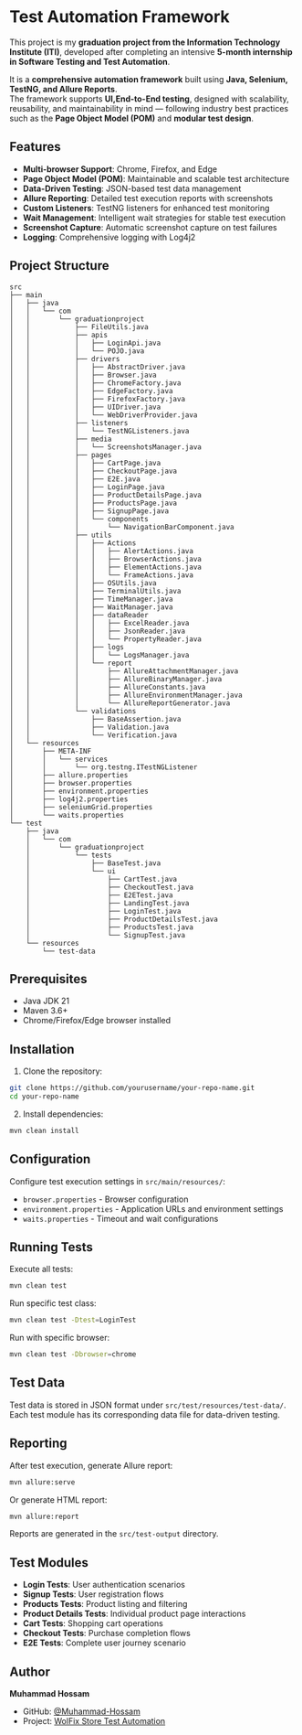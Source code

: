 # Test Automation Framework

This project is my **graduation project from the Information Technology Institute (ITI)**, developed after completing an intensive **5-month internship in Software Testing and Test Automation**.  

It is a **comprehensive automation framework** built using **Java, Selenium, TestNG, and Allure Reports**.  
The framework supports **UI,End-to-End testing**, designed with scalability, reusability, and maintainability in mind — following industry best practices such as the **Page Object Model (POM)** and **modular test design**.


## Features

- **Multi-browser Support**: Chrome, Firefox, and Edge
- **Page Object Model (POM)**: Maintainable and scalable test architecture
- **Data-Driven Testing**: JSON-based test data management
- **Allure Reporting**: Detailed test execution reports with screenshots
- **Custom Listeners**: TestNG listeners for enhanced test monitoring
- **Wait Management**: Intelligent wait strategies for stable test execution
- **Screenshot Capture**: Automatic screenshot capture on test failures
- **Logging**: Comprehensive logging with Log4j2

## Project Structure

```
src
├── main
│   ├── java
│   │   └── com
│   │       └── graduationproject
│   │           ├── FileUtils.java
│   │           ├── apis
│   │           │   ├── LoginApi.java
│   │           │   └── POJO.java
│   │           ├── drivers
│   │           │   ├── AbstractDriver.java
│   │           │   ├── Browser.java
│   │           │   ├── ChromeFactory.java
│   │           │   ├── EdgeFactory.java
│   │           │   ├── FirefoxFactory.java
│   │           │   ├── UIDriver.java
│   │           │   └── WebDriverProvider.java
│   │           ├── listeners
│   │           │   └── TestNGListeners.java
│   │           ├── media
│   │           │   └── ScreenshotsManager.java
│   │           ├── pages
│   │           │   ├── CartPage.java
│   │           │   ├── CheckoutPage.java
│   │           │   ├── E2E.java
│   │           │   ├── LoginPage.java
│   │           │   ├── ProductDetailsPage.java
│   │           │   ├── ProductsPage.java
│   │           │   ├── SignupPage.java
│   │           │   └── components
│   │           │       └── NavigationBarComponent.java
│   │           ├── utils
│   │           │   ├── Actions
│   │           │   │   ├── AlertActions.java
│   │           │   │   ├── BrowserActions.java
│   │           │   │   ├── ElementActions.java
│   │           │   │   └── FrameActions.java
│   │           │   ├── OSUtils.java
│   │           │   ├── TerminalUtils.java
│   │           │   ├── TimeManager.java
│   │           │   ├── WaitManager.java
│   │           │   ├── dataReader
│   │           │   │   ├── ExcelReader.java
│   │           │   │   ├── JsonReader.java
│   │           │   │   └── PropertyReader.java
│   │           │   ├── logs
│   │           │   │   └── LogsManager.java
│   │           │   └── report
│   │           │       ├── AllureAttachmentManager.java
│   │           │       ├── AllureBinaryManager.java
│   │           │       ├── AllureConstants.java
│   │           │       ├── AllureEnvironmentManager.java
│   │           │       └── AllureReportGenerator.java
│   │           └── validations
│   │               ├── BaseAssertion.java
│   │               ├── Validation.java
│   │               └── Verification.java
│   └── resources
│       ├── META-INF
│       │   └── services
│       │       └── org.testng.ITestNGListener
│       ├── allure.properties
│       ├── browser.properties
│       ├── environment.properties
│       ├── log4j2.properties
│       ├── seleniumGrid.properties
│       └── waits.properties
└── test
    ├── java
    │   └── com
    │       └── graduationproject
    │           └── tests
    │               ├── BaseTest.java
    │               └── ui
    │                   ├── CartTest.java
    │                   ├── CheckoutTest.java
    │                   ├── E2ETest.java
    │                   ├── LandingTest.java
    │                   ├── LoginTest.java
    │                   ├── ProductDetailsTest.java
    │                   ├── ProductsTest.java
    │                   └── SignupTest.java
    └── resources
        └── test-data
```

## Prerequisites

- Java JDK 21
- Maven 3.6+
- Chrome/Firefox/Edge browser installed

## Installation

1. Clone the repository:
```bash
git clone https://github.com/yourusername/your-repo-name.git
cd your-repo-name
```

2. Install dependencies:
```bash
mvn clean install
```

## Configuration

Configure test execution settings in `src/main/resources/`:

- `browser.properties`        - Browser configuration
- `environment.properties`    - Application URLs and environment settings
- `waits.properties`          - Timeout and wait configurations

## Running Tests

Execute all tests:
```bash
mvn clean test
```

Run specific test class:
```bash
mvn clean test -Dtest=LoginTest
```

Run with specific browser:
```bash
mvn clean test -Dbrowser=chrome
```

## Test Data

Test data is stored in JSON format under `src/test/resources/test-data/`. Each test module has its corresponding data file for data-driven testing.

## Reporting

After test execution, generate Allure report:

```bash
mvn allure:serve
```

Or generate HTML report:
```bash
mvn allure:report
```

Reports are generated in the `src/test-output` directory.

## Test Modules

- **Login Tests**: User authentication scenarios
- **Signup Tests**: User registration flows
- **Products Tests**: Product listing and filtering
- **Product Details Tests**: Individual product page interactions
- **Cart Tests**: Shopping cart operations
- **Checkout Tests**: Purchase completion flows
- **E2E Tests**: Complete user journey scenario

## Author

**Muhammad Hossam**

- GitHub: [@Muhammad-Hossam](https://github.com/Muhammad-Hossam)
- Project: [WolFix Store Test Automation](https://github.com/Muhammad-Hossam/WolFix-Store-Test-Automation-Project)


